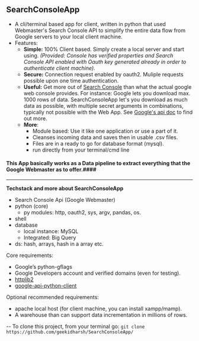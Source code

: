 ## SearchConsoleApp

- A cli/terminal based app for client, written in python that used Webmaster's Search Console API to simplify the entire data flow from Google servers to your local client machine.
- Features:
	- **Simple:** 100% Client based. Simply create a local server and start using. _(Provided: Console has verified properties and Search Console API enabled with Oauth key generated already in order to authenticate client machine)._
	- **Secure:** Connection request enabled by oauth2. Muliple requests possible upon one time authentication. 
    - **Useful:** Get more out of [Search Console](https://www.google.com/webmasters/tools/home?hl=en) than what the actual google web console provides. For instance: Google lets you download max. 1000 rows of data. SearchConsoleApp let's you download as much data as possible, with multiple secret arguments in combinations, typically not possible with the Web App. See [Google's api doc](https://developers.google.com/webmaster-tools/v3/how-tos/search_analytics) to find out more.
    - **More**: 
    	- Module based: Use it like one application or use a part of it.
        - Cleanses incoming data and saves then in usable .csv files. 
        - Files are in a ready to go for database format (mysql).
        - run directly from your terminal/cmd line

#### This App basically works as a Data pipeline to extract everything that the Google Webmaster as to offer.####
---
**Techstack and more about SearchConsoleApp**
- Search Console Api (Google Webmaster)
- python (core)
	- py modules: http, oauth2, sys, argv, pandas, os.
- shell
- database
	- local instance: MySQL
    - Integrated: Big Query
- ds: hash, arrays, hash in a array etc.

Core requirements:
- Google’s python-gflags
- Google Developers account and verified domains (even for testing).
- [httplib2](https://github.com/jcgregorio/httplib2)
- [google-api-python-client](https://github.com/google/google-api-python-client)

Optional recommended requirements:
- apache local host (for client machine, you can install xampp/mamp).
- A warehouse than can support data incrementation in millions of rows.

--
To clone this project, from your terminal go: 
`git clone https://github.com/geekidharsh/SearchConsoleApp/`
